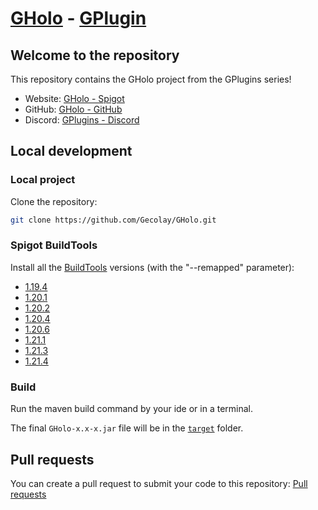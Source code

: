 # [GHolo](https://github.com/Gecolay/GHolo) - [GPlugin](https://discord.gg/Cy2P4AU)

## Welcome to the repository

This repository contains the GHolo project from the GPlugins series!

- Website: [GHolo - Spigot](https://www.spigotmc.org/resources/GHolo.000000)
- GitHub: [GHolo - GitHub](https://github.com/Gecolay/GHolo)
- Discord: [GPlugins - Discord](https://discord.gg/Cy2P4AU)

## Local development

### Local project

Clone the repository:
```bash
git clone https://github.com/Gecolay/GHolo.git
```

### Spigot BuildTools

Install all the [BuildTools](https://www.spigotmc.org/wiki/buildtools/) versions (with the "--remapped" parameter):

- [1.19.4](https://www.spigotmc.org/wiki/buildtools/#1-19-4)
- [1.20.1](https://www.spigotmc.org/wiki/buildtools/#1-20-1)
- [1.20.2](https://www.spigotmc.org/wiki/buildtools/#1-20-2)
- [1.20.4](https://www.spigotmc.org/wiki/buildtools/#1-20-4)
- [1.20.6](https://www.spigotmc.org/wiki/buildtools/#1-20-6)
- [1.21.1](https://www.spigotmc.org/wiki/buildtools/#1-21-1)
- [1.21.3](https://www.spigotmc.org/wiki/buildtools/#1-21-3)
- [1.21.4](https://www.spigotmc.org/wiki/buildtools/#1-21-4)

### Build

Run the maven build command by your ide or in a terminal.

The final `GHolo-x.x-x.jar` file will be in the [`target`](./target) folder.

## Pull requests

You can create a pull request to submit your code to this repository: [Pull requests](https://github.com/Gecolay/GHolo/pulls)
